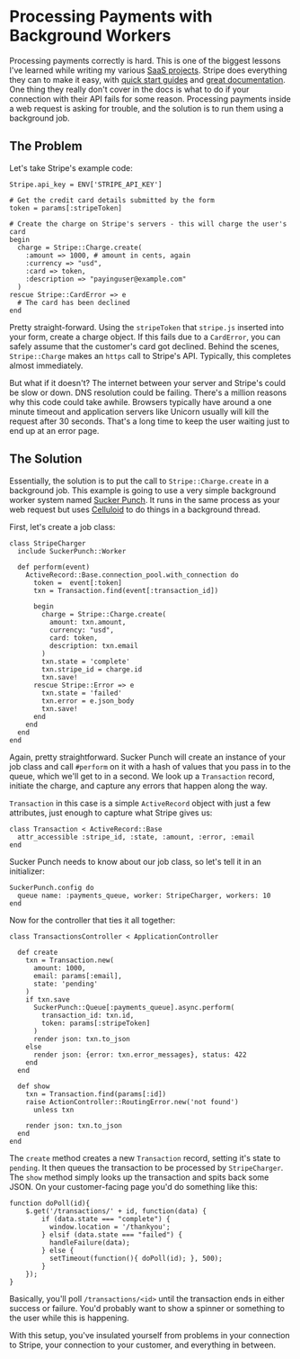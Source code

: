 # Processing Payments with Background Workers

[stripe]: https://stripe.com/docs/tutorials/checkout
[guide]: /payment-integration.html
[docs]: https://stripe.com/docs/api
[sucker_punch]: https://github.com/brandonhilkert/sucker_punch
[Celluloid]: https://github.com/celluloid/celluloid/


Processing payments correctly is hard. This is one of the biggest lessons I've learned while writing my various [SaaS projects](/projects.html). Stripe does everything they can to make it easy, with [quick start guides][stripe] and [great documentation][docs]. One thing they really don't cover in the docs is what to do if your connection with their API fails for some reason. Processing payments inside a web request is asking for trouble, and the solution is to run them using a background job. 

## The Problem

Let's take Stripe's example code:

    Stripe.api_key = ENV['STRIPE_API_KEY']
    
    # Get the credit card details submitted by the form
    token = params[:stripeToken]
    
    # Create the charge on Stripe's servers - this will charge the user's card
    begin
      charge = Stripe::Charge.create(
        :amount => 1000, # amount in cents, again
        :currency => "usd",
        :card => token,
        :description => "payinguser@example.com"
      )
    rescue Stripe::CardError => e
      # The card has been declined
    end
    
Pretty straight-forward. Using the `stripeToken` that `stripe.js` inserted into your form, create a charge object. If this fails due to a `CardError`, you can safely assume that the customer's card got declined. Behind the scenes, `Stripe::Charge` makes an `https` call to Stripe's API. Typically, this completes almost immediately.

But what if it doesn't? The internet between your server and Stripe's could be slow or down. DNS resolution could be failing. There's a million reasons why this code could take awhile. Browsers typically have around a one minute timeout and application servers like Unicorn usually will kill the request after 30 seconds. That's a long time to keep the user waiting just to end up at an error page.

## The Solution

Essentially, the solution is to put the call to `Stripe::Charge.create` in a background job. This example is going to use a very simple background worker system named [Sucker Punch][sucker_punch]. It runs in the same process as your web request but uses [Celluloid][celluloid] to do things in a background thread.

First, let's create a job class:

    class StripeCharger
      include SuckerPunch::Worker

      def perform(event)
        ActiveRecord::Base.connection_pool.with_connection do
          token =  event[:token]
          txn = Transaction.find(event[:transaction_id])

          begin
            charge = Stripe::Charge.create(
              amount: txn.amount,
              currency: "usd",
              card: token,
              description: txn.email
            )
            txn.state = 'complete'
            txn.stripe_id = charge.id
            txn.save!
          rescue Stripe::Error => e
            txn.state = 'failed'
            txn.error = e.json_body
            txn.save!
          end
        end
      end
    end

Again, pretty straightforward. Sucker Punch will create an instance of your job class and call `#perform` on it with a hash of values that you pass in to the queue, which we'll get to in a second. We look up a `Transaction` record, initiate the charge, and capture any errors that happen along the way.

`Transaction` in this case is a simple `ActiveRecord` object with just a few attributes, just enough to capture what Stripe gives us:

    class Transaction < ActiveRecord::Base
      attr_accessible :stripe_id, :state, :amount, :error, :email
    end
    
Sucker Punch needs to know about our job class, so let's tell it in an initializer:

    SuckerPunch.config do
      queue name: :payments_queue, worker: StripeCharger, workers: 10
    end

Now for the controller that ties it all together:

    class TransactionsController < ApplicationController

      def create
        txn = Transaction.new(
          amount: 1000,
          email: params[:email],
          state: 'pending'
        )
        if txn.save
          SuckerPunch::Queue[:payments_queue].async.perform(
            transaction_id: txn.id,
            token: params[:stripeToken]
          )
          render json: txn.to_json
        else
          render json: {error: txn.error_messages}, status: 422
        end
      end
      
      def show
        txn = Transaction.find(params[:id])
        raise ActionController::RoutingError.new('not found')
          unless txn

        render json: txn.to_json
      end
    end

The `create` method creates a new `Transaction` record, setting it's state to `pending`. It then queues the transaction to be processed by `StripeCharger`. The `show` method simply looks up the transaction and spits back some JSON. On your customer-facing page you'd do something like this:

    function doPoll(id){
        $.get('/transactions/' + id, function(data) {
            if (data.state === "complete") {
              window.location = '/thankyou';
            } elsif (data.state === "failed") {
              handleFailure(data);
            } else {
              setTimeout(function(){ doPoll(id); }, 500);
            }
        });
    }
    
Basically, you'll poll `/transactions/<id>` until the transaction ends in either success or failure. You'd probably want to show a spinner or something to the user while this is happening.

With this setup, you've insulated yourself from problems in your connection to Stripe, your connection to your customer, and everything in between.
